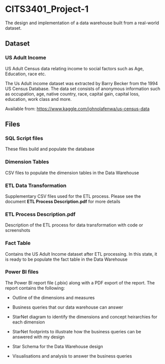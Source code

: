 # CITS3401_Project-1
The design and implementation of a data warehouse built from a real-world dataset.

## Dataset 
### US Adult Income
US Adult Census data relating income to social factors such as Age, Education, race etc.

The Us Adult income dataset was extracted by Barry Becker from the 1994 US Census Database. The data set consists of anonymous information such as occupation, age, native country, race, capital gain, capital loss, education, work class and more.

Available from: https://www.kaggle.com/johnolafenwa/us-census-data


## Files
### SQL Script files
These files build and populate the database


### Dimension Tables
CSV files to populate the dimension tables in the Data Warehouse


### ETL Data Transformation
Supplementary CSV files used for the ETL process. Please see the document **ETL Process Description.pdf** for more details


### ETL Process Description.pdf
Description of the ETL process for data transformation with code or screenshots


### Fact Table
Contains the US Adult Income dataset after ETL processing. In this state, it is ready to be populate the fact table in the Data Warehouse


### Power BI files
The Power BI report file (.pbix) along with a PDF export of the report.
The report contains the following:
- Outline of the dimensions and measures

- Business queries that our data warehouse can answer

- StarNet diagram to identify the dimensions and concept heirarchies for each dimension

- StarNet footprints to illustrate how the business queries can be answered with my design

- Star Schema for the Data Warehouse design

- Visualisations and analysis to answer the business queries
